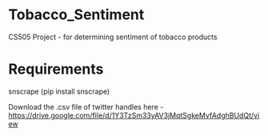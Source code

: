 # Tobacco_Sentiment
CS505 Project - for determining sentiment of tobacco products


# Requirements
snscrape (pip install snscrape)

Download the .csv file of twitter handles here - https://drive.google.com/file/d/1Y3TzSm33yAV3jMqtSgkeMvfAdghBUdQt/view
